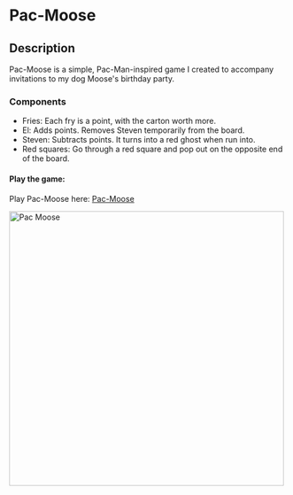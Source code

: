 # Pac-Moose

## Description
Pac-Moose is a simple, Pac-Man-inspired game I created to accompany invitations to my dog Moose's birthday party. 

### Components
- Fries: Each fry is a point, with the carton worth more.
- El: Adds points. Removes Steven temporarily from the board. 
- Steven: Subtracts points. It turns into a red ghost when run into.
- Red squares: Go through a red square and pop out on the opposite end of the board.

#### Play the game:
Play Pac-Moose here: [Pac-Moose](https://pizzapup.github.io/pac-moose/)

<img width="496" alt="Pac Moose" src="https://github.com/user-attachments/assets/91cde2f0-32ff-4683-b24f-c4cf45a438ca" />
